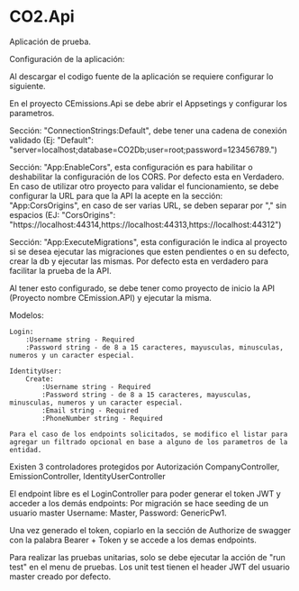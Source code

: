 # CO2.Api
Aplicación de prueba.


Configuración de la aplicación:

Al descargar el codigo fuente de la aplicación se requiere configurar lo siguiente.

En el proyecto CEmissions.Api se debe abrir el Appsetings y configurar los parametros.

Sección: "ConnectionStrings:Default", debe tener una cadena de conexión validado (Ej: "Default": "server=localhost;database=CO2Db;user=root;password=123456789.")

Sección: "App:EnableCors", esta configuración es para habilitar o deshabilitar la configuración de los CORS. Por defecto esta en Verdadero. En caso de utilizar otro proyecto para validar el funcionamiento, se debe configurar la URL para que la API la acepte en la sección: "App:CorsOrigins", en caso de ser varias URL, se deben separar por "," sin espacios (EJ: "CorsOrigins": "https://localhost:44314,https://localhost:44313,https://localhost:44312")

Sección: "App:ExecuteMigrations", esta configuración le indica al proyecto si se desea ejecutar las migraciones que esten pendientes o en su defecto, crear la db y ejecutar las mismas. Por defecto esta en verdadero para facilitar la prueba de la API.

Al tener esto configurado, se debe tener como proyecto de inicio la API (Proyecto nombre CEmission.API) y ejecutar la misma.

Modelos:

    Login: 
        :Username string - Required
        :Password string - de 8 a 15 caracteres, mayusculas, minusculas, numeros y un caracter especial.

    IdentityUser:
        Create:
            :Username string - Required
            :Password string - de 8 a 15 caracteres, mayusculas, minusculas, numeros y un caracter especial.
            :Email string - Required
            :PhoneNumber string - Required
    
    Para el caso de los endpoints solicitados, se modifico el listar para agregar un filtrado opcional en base a alguno de los parametros de la entidad.

Existen 3 controladores protegidos por Autorización
    CompanyController,
    EmissionController,
    IdentityUserController

El endpoint libre es el LoginController para poder generar el token JWT y acceder a los demás endpoints:
    Por migración se hace seeding de un usuario master
        Username: Master,
        Password: GenericPw1.

Una vez generado el token, copiarlo en la sección de Authorize de swagger con la palabra Bearer + Token y se accede a los demas endpoints.

Para realizar las pruebas unitarias, solo se debe ejecutar la acción de "run test" en el menu de pruebas.
Los unit test tienen el header JWT del usuario master creado por defecto.




